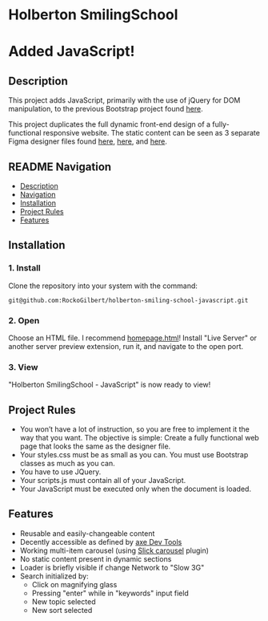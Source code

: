 # Holberton SmilingSchool
# Added JavaScript!

## Description

This project adds JavaScript, primarily with the use of jQuery for DOM manipulation, to the previous Bootstrap project found [here](https://github.com/RockoGilbert/holberton-smiling-school).

This project duplicates the full dynamic front-end design of a fully-functional responsive website. The static content can be seen as 3 separate Figma designer files found [here](https://www.figma.com/file/QYQqMYbdpAHL5xTclwJKSI/Homepage?node-id=0%3A1), [here](https://www.figma.com/file/KLAI53jdYpfFNEy0O79ymB/Pricing?node-id=0%3A1), and [here](https://www.figma.com/file/ivg3abH1HLmMayBgjGg1Qf/Courses?node-id=0%3A1).



## README Navigation

- [Description](#description)
- [Navigation](#navigation)
- [Installation](#installation)
- [Project Rules](#project-rules)
- [Features](#features)


## Installation

### 1. Install

Clone the repository into your system with the command:

```
git@github.com:RockoGilbert/holberton-smiling-school-javascript.git
```

### 2. Open

Choose an HTML file. I recommend [homepage.html](https://github.com/RockoGilbert/holberton-smiling-school-javascript/blob/main/homepage.html)! Install "Live Server" or another server preview extension, run it, and navigate to the open port.

### 3. View

"Holberton SmilingSchool - JavaScript" is now ready to view!

## Project Rules

- You won’t have a lot of instruction, so you are free to implement it the way that you want. The objective is simple: Create a fully functional web page that looks the same as the designer file.
- Your styles.css must be as small as you can. You must use Bootstrap classes as much as you can.
- You have to use JQuery.
- Your scripts.js must contain all of your JavaScript.
- Your JavaScript must be executed only when the document is loaded.

## Features

- Reusable and easily-changeable content
- Decently accessible as defined by [axe Dev Tools](https://www.deque.com/axe/devtools/)
- Working multi-item carousel (using [Slick carousel](https://kenwheeler.github.io/slick/) plugin)
- No static content present in dynamic sections
- Loader is briefly visible if change Network to "Slow 3G"
- Search initialized by:
	- Click on magnifying glass
	- Pressing "enter" while in "keywords" input field
	- New topic selected
	- New sort selected
